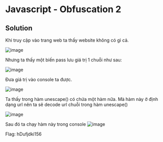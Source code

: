 # Javascript - Obfuscation 2
## Solution
Khi truy cập vào trang web ta thấy website không có gì cả.

![image](https://user-images.githubusercontent.com/86184794/158730272-bd2cfcd3-5bf1-4efb-abdd-0d4218a09ba2.png)

Nhưng ta thấy một biến pass lưu giá trị 1 chuỗi như sau:

![image](https://user-images.githubusercontent.com/86184794/158730447-5ad0cb3c-ee39-46f5-b7f9-a3c569ae7bff.png)

Đưa giá trị vào console ta được.

![image](https://user-images.githubusercontent.com/86184794/158730496-f6c85c36-ab3d-488c-abf5-8ee4af71d38c.png)

Ta thấy trong hàm unescape() có chứa một hàm nữa. Mà hàm này ở định dạng url nên ta sẽ decode url chuỗi trong hàm unescape()

![image](https://user-images.githubusercontent.com/86184794/158730686-1052ec88-a4ba-41f7-a48d-aae4fa0190fd.png)

Sau đó ta chạy hàm này trong console
![image](https://user-images.githubusercontent.com/86184794/158730771-88ab5926-b74a-4d14-8c4d-91efd42d3ef3.png)

Flag: hDufjdki156


